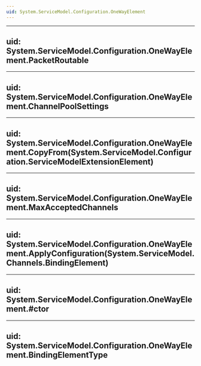 ```yaml
---
uid: System.ServiceModel.Configuration.OneWayElement
---
```


---
uid: System.ServiceModel.Configuration.OneWayElement.PacketRoutable
---

---
uid: System.ServiceModel.Configuration.OneWayElement.ChannelPoolSettings
---

---
uid: System.ServiceModel.Configuration.OneWayElement.CopyFrom(System.ServiceModel.Configuration.ServiceModelExtensionElement)
---

---
uid: System.ServiceModel.Configuration.OneWayElement.MaxAcceptedChannels
---

---
uid: System.ServiceModel.Configuration.OneWayElement.ApplyConfiguration(System.ServiceModel.Channels.BindingElement)
---

---
uid: System.ServiceModel.Configuration.OneWayElement.#ctor
---

---
uid: System.ServiceModel.Configuration.OneWayElement.BindingElementType
---
